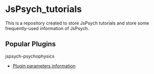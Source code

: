 # JsPsych_tutorials
This is a repository created to store JsPsych tutorials and store some frequently-used information of JsPsych.

Popular Plugins
---
jspsych-psychophysics
- [Plugin parameters information](https://jspsychophysics.hes.kyushu-u.ac.jp/pluginParams/)
